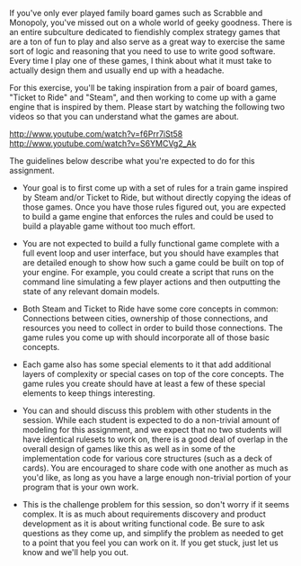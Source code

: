 If you've only ever played family board games such as Scrabble and Monopoly,
you've missed out on a whole world of geeky goodness. There is an entire
subculture dedicated to fiendishly complex strategy games that are a ton of fun
to play and also serve as a great way to exercise the same sort of logic and
reasoning that you need to use to write good software. Every time I play one of
these games, I think about what it must take to actually design them and usually
end up with a headache.

For this exercise, you'll be taking inspiration from a pair of board games,
"Ticket to Ride" and "Steam", and then working to come up with a game engine
that is inspired by them. Please start by watching the following two videos so
that you can understand what the games are about.

  <http://www.youtube.com/watch?v=f6Prr7iSt58>
  <http://www.youtube.com/watch?v=S6YMCVg2_Ak>

The guidelines below describe what you're expected to do for this assignment.

* Your goal is to first come up with a set of rules for a train game inspired
by Steam and/or Ticket to Ride, but without directly copying the ideas of those
games. Once you have those rules figured out, you are expected to build a game
engine that enforces the rules and could be used to build a playable game
without too much effort.

* You are not expected to build a fully functional game complete with a full
event loop and user interface, but you should have examples that are detailed
enough to show how such a game could be built on top of your engine. For
example, you could create a script that runs on the command line simulating a
few player actions and then outputting the state of any relevant domain models.

* Both Steam and Ticket to Ride have some core concepts in common: Connections
between cities, ownership of those connections, and resources you need to
collect in order to build those connections. The game rules you come up with
should incorporate all of those basic concepts.

* Each game also has some special elements to it that add additional layers of
complexity or special cases on top of the core concepts. The game rules you
create should have at least a few of these special elements to keep things
interesting.

* You can and should discuss this problem with other students in the session.
While each student is expected to do a non-trivial amount of modeling for this
assignment, and we expect that no two students will have identical rulesets to
work on, there is a good deal of overlap in the overall design of games like
this as well as in some of the implementation code for various core structures
(such as a deck of cards). You are encouraged to share code with one another as
much as you'd like, as long as you have a large enough non-trivial portion of
your program that is your own work.

* This is the challenge problem for this session, so don't worry if it seems
complex. It is as much about requirements discovery and product development as
it is about writing functional code. Be sure to ask questions as they come
up, and simplify the problem as needed to get to a point that you feel you can
work on it. If you get stuck, just let us know and we'll help you out.
